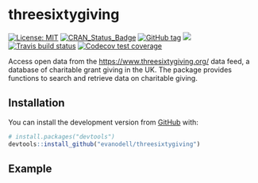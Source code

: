 
<!-- README.md is generated from README.Rmd. Please edit that file -->

# threesixtygiving

<!-- badges: start -->

[![License:
MIT](https://img.shields.io/badge/License-MIT-blue.svg)](https://opensource.org/licenses/MIT)
[![CRAN\_Status\_Badge](https://www.r-pkg.org/badges/version/threesixtygiving)](https://cran.r-project.org/package=threesixtygiving)
[![GitHub
tag](https://img.shields.io/github/tag/evanodell/threesixtygiving.svg)](https://github.com/evanodell/threesixtygiving)
[![](https://cranlogs.r-pkg.org/badges/grand-total/threesixtygiving)](https://dgrtwo.shinyapps.io/cranview/)
[![Travis build
status](https://travis-ci.org/evanodell/threesixtygiving.svg?branch=master)](https://travis-ci.org/evanodell/threesixtygiving)
[![Codecov test
coverage](https://codecov.io/gh/evanodell/threesixtygiving/branch/master/graph/badge.svg)](https://codecov.io/gh/evanodell/threesixtygiving?branch=master)
<!-- badges: end -->

Access open data from the <https://www.threesixtygiving.org/> data feed,
a database of charitable grant giving in the UK. The package provides
functions to search and retrieve data on charitable giving.

## Installation

<!--
You can install the released version of threesixtygiving from [CRAN](https://CRAN.R-project.org) with:

``` r
install.packages("threesixtygiving")
```
-->

You can install the development version from
[GitHub](https://github.com/) with:

``` r
# install.packages("devtools")
devtools::install_github("evanodell/threesixtygiving")
```

## Example
